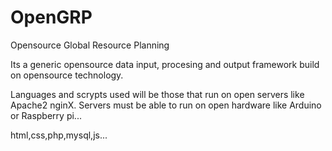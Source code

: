 # OpenGRP
Opensource Global Resource Planning

Its a generic opensource data input, procesing and output framework build on opensource technology.

Languages and scrypts used will be those that run on open servers like Apache2 nginX.
Servers must be able to run on open hardware like Arduino or Raspberry pi...

html,css,php,mysql,js...

